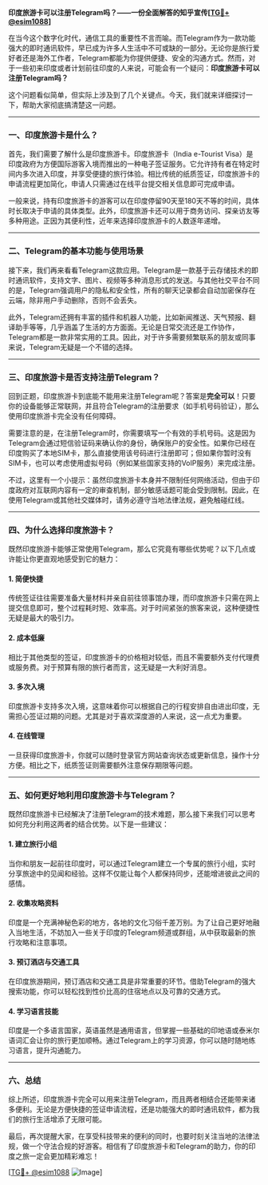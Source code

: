 **印度旅游卡可以注册Telegram吗？——一份全面解答的知乎宣传[[TG💪+ @esim1088](https://t.me/s/esim1088)]**

在当今这个数字化时代，通信工具的重要性不言而喻。而Telegram作为一款功能强大的即时通讯软件，早已成为许多人生活中不可或缺的一部分。无论你是旅行爱好者还是海外工作者，Telegram都能为你提供便捷、安全的沟通方式。然而，对于一些初来印度或者计划前往印度的人来说，可能会有一个疑问：**印度旅游卡可以注册Telegram吗？**  

这个问题看似简单，但实际上涉及到了几个关键点。今天，我们就来详细探讨一下，帮助大家彻底搞清楚这一问题。

---

### **一、印度旅游卡是什么？**

首先，我们需要了解什么是印度旅游卡。印度旅游卡（India e-Tourist Visa）是印度政府为方便国际游客入境而推出的一种电子签证服务。它允许持有者在特定时间内多次进入印度，并享受便捷的旅行体验。相比传统的纸质签证，印度旅游卡的申请流程更加简化，申请人只需通过在线平台提交相关信息即可完成申请。  

一般来说，持有印度旅游卡的游客可以在印度停留90天至180天不等的时间，具体时长取决于申请的具体类型。此外，印度旅游卡还可以用于商务访问、探亲访友等多种用途。正因为其便利性，近年来选择印度旅游卡的人数逐年递增。

---

### **二、Telegram的基本功能与使用场景**

接下来，我们再来看看Telegram这款应用。Telegram是一款基于云存储技术的即时通讯软件，支持文字、图片、视频等多种消息形式的发送。与其他社交平台不同的是，Telegram强调用户的隐私和安全性，所有的聊天记录都会自动加密保存在云端，除非用户手动删除，否则不会丢失。  

此外，Telegram还拥有丰富的插件和机器人功能，比如新闻推送、天气预报、翻译助手等等，几乎涵盖了生活的方方面面。无论是日常交流还是工作协作，Telegram都是一款非常实用的工具。因此，对于许多需要频繁联系的朋友或同事来说，Telegram无疑是一个不错的选择。

---

### **三、印度旅游卡是否支持注册Telegram？**

回到正题，印度旅游卡到底能不能用来注册Telegram呢？答案是**完全可以**！只要你的设备能够正常联网，并且符合Telegram的注册要求（如手机号码验证），那么使用印度旅游卡完全没有任何障碍。  

需要注意的是，在注册Telegram时，你需要填写一个有效的手机号码。这是因为Telegram会通过短信验证码来确认你的身份，确保账户的安全性。如果你已经在印度购买了本地SIM卡，那么直接使用该号码进行注册即可；但如果你暂时没有SIM卡，也可以考虑使用虚拟号码（例如某些国家支持的VoIP服务）来完成注册。

不过，这里有一个小提示：虽然印度旅游卡本身并不限制任何网络活动，但由于印度政府对互联网内容有一定的审查机制，部分敏感话题可能会受到限制。因此，在使用Telegram或其他社交媒体时，请务必遵守当地法律法规，避免触碰红线。

---

### **四、为什么选择印度旅游卡？**

既然印度旅游卡能够正常使用Telegram，那么它究竟有哪些优势呢？以下几点或许能让你更直观地感受到它的魅力：

#### **1. 简便快捷**
传统签证往往需要准备大量材料并亲自前往领事馆办理，而印度旅游卡只需在网上提交信息即可，整个过程耗时短、效率高。对于时间紧张的旅客来说，这种便捷性无疑是最大的吸引力。

#### **2. 成本低廉**
相比于其他类型的签证，印度旅游卡的价格相对较低，而且不需要额外支付代理费或服务费。对于预算有限的旅行者而言，这无疑是一大利好消息。

#### **3. 多次入境**
印度旅游卡支持多次入境，这意味着你可以根据自己的行程安排自由进出印度，无需担心签证过期的问题。尤其是对于喜欢深度游的人来说，这一点尤为重要。

#### **4. 在线管理**
一旦获得印度旅游卡，你就可以随时登录官方网站查询状态或更新信息，操作十分方便。相比之下，纸质签证则需要额外注意保存期限等问题。

---

### **五、如何更好地利用印度旅游卡与Telegram？**

既然印度旅游卡已经解决了注册Telegram的技术难题，那么接下来我们可以思考如何充分利用这两者的结合优势。以下是一些建议：

#### **1. 建立旅行小组**
当你和朋友一起前往印度时，可以通过Telegram建立一个专属的旅行小组，实时分享旅途中的见闻和经验。这样不仅能让每个人都保持同步，还能增进彼此之间的感情。

#### **2. 收集攻略资料**
印度是一个充满神秘色彩的地方，各地的文化习俗千差万别。为了让自己更好地融入当地生活，不妨加入一些关于印度的Telegram频道或群组，从中获取最新的旅行攻略和注意事项。

#### **3. 预订酒店与交通工具**
在印度旅游期间，预订酒店和交通工具是非常重要的环节。借助Telegram的强大搜索功能，你可以轻松找到性价比高的住宿地点以及可靠的交通方式。

#### **4. 学习语言技能**
印度是一个多语言国家，英语虽然是通用语言，但掌握一些基础的印地语或泰米尔语词汇会让你的旅行更加顺畅。通过Telegram上的学习资源，你可以随时随地练习语言，提升沟通能力。

---

### **六、总结**

综上所述，印度旅游卡完全可以用来注册Telegram，而且两者相结合还能带来诸多便利。无论是方便快捷的签证申请流程，还是功能强大的即时通讯软件，都为我们的旅行生活增添了无限可能。  

最后，再次提醒大家，在享受科技带来的便利的同时，也要时刻关注当地的法律法规，做一个守法合规的好游客。相信有了印度旅游卡和Telegram的助力，你的印度之旅一定会更加精彩难忘！

[[TG💪+ @esim1088](https://t.me/s/esim1088) ![Image](https://i.postimg.cc/4NQfJmqS/Snipaste-2025-05-13-00-14-12.png)]